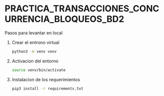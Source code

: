 # PRACTICA_TRANSACCIONES_CONCURRENCIA_BLOQUEOS_BD2
Pasos para levantar en local
1. Crear el entrono virtual
    ```sh
    python3 -m venv venv
    ```
2. Activacion del entorno
    ```sh
    source venv/bin/activate
    ```
3. Instalacion de los requerimientos
    ```sh
    pip3 install -r requirements.txt
    ```
